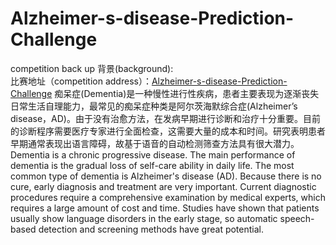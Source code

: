 # Alzheimer-s-disease-Prediction-Challenge
competition back up
背景(background):  
比赛地址（competition address）：[Alzheimer-s-disease-Prediction-Challenge](http://challenge.xfyun.cn/2019/gamedetail?type=detail/alzheimer&ch=dsyydc)
痴呆症(Dementia)是一种慢性进行性疾病，患者主要表现为逐渐丧失日常生活自理能力，最常见的痴呆症种类是阿尔茨海默综合症(Alzheimer’s disease，AD)。由于没有治愈方法，在发病早期进行诊断和治疗十分重要。目前的诊断程序需要医疗专家进行全面检查，这需要大量的成本和时间。研究表明患者早期通常表现出语言障碍，故基于语音的自动检测筛查方法具有很大潜力。  
Dementia is a chronic progressive disease. The main performance of dementia is the gradual loss of self-care ability in daily life. The most common type of dementia is Alzheimer's disease (AD). Because there is no cure, early diagnosis and treatment are very important. Current diagnostic procedures require a comprehensive examination by medical experts, which requires a large amount of cost and time. Studies have shown that patients usually show language disorders in the early stage, so automatic speech-based detection and screening methods have great potential.

